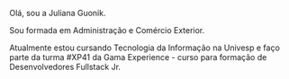 Olá, sou a Juliana Guonik.

Sou formada em Administração e Comércio Exterior.

Atualmente estou cursando Tecnologia da Informação na Univesp e faço parte da turma #XP41 da Gama Experience - curso para formação de Desenvolvedores Fullstack Jr.
